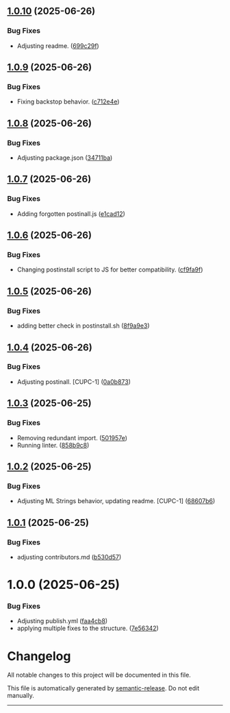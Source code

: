 ## [1.0.10](https://github.com/MiroslavRusev/cuppet-core/compare/v1.0.9...v1.0.10) (2025-06-26)


### Bug Fixes

* Adjusting readme. ([699c29f](https://github.com/MiroslavRusev/cuppet-core/commit/699c29f1f9b1620eedfc0e822f6aff5744c3d923))

## [1.0.9](https://github.com/MiroslavRusev/cuppet-core/compare/v1.0.8...v1.0.9) (2025-06-26)


### Bug Fixes

* Fixing backstop behavior. ([c712e4e](https://github.com/MiroslavRusev/cuppet-core/commit/c712e4eb98485c85dde42b0693e31eaf3b7890bc))

## [1.0.8](https://github.com/MiroslavRusev/cuppet-core/compare/v1.0.7...v1.0.8) (2025-06-26)


### Bug Fixes

* Adjusting package.json ([34711ba](https://github.com/MiroslavRusev/cuppet-core/commit/34711ba4324d5dcd5956d4982c5ce732ae3c5664))

## [1.0.7](https://github.com/MiroslavRusev/cuppet-core/compare/v1.0.6...v1.0.7) (2025-06-26)


### Bug Fixes

* Adding forgotten postinall.js ([e1cad12](https://github.com/MiroslavRusev/cuppet-core/commit/e1cad1244f0f06c8fe1775ff25274e18685bbe8e))

## [1.0.6](https://github.com/MiroslavRusev/cuppet-core/compare/v1.0.5...v1.0.6) (2025-06-26)


### Bug Fixes

* Changing postinstall script to JS for better compatibility. ([cf9fa9f](https://github.com/MiroslavRusev/cuppet-core/commit/cf9fa9f43ce652b07fe13a6ff605498d5aad12f7))

## [1.0.5](https://github.com/MiroslavRusev/cuppet-core/compare/v1.0.4...v1.0.5) (2025-06-26)


### Bug Fixes

* adding better check in postinstall.sh ([8f9a9e3](https://github.com/MiroslavRusev/cuppet-core/commit/8f9a9e39c4b652683b48cbd964c6e8ec756cf95d))

## [1.0.4](https://github.com/MiroslavRusev/cuppet-core/compare/v1.0.3...v1.0.4) (2025-06-26)


### Bug Fixes

* Adjusting postinall. [CUPC-1] ([0a0b873](https://github.com/MiroslavRusev/cuppet-core/commit/0a0b873b1acb9a708c57b2e685d81449440318d7))

## [1.0.3](https://github.com/MiroslavRusev/cuppet-core/compare/v1.0.2...v1.0.3) (2025-06-25)


### Bug Fixes

* Removing redundant import. ([501957e](https://github.com/MiroslavRusev/cuppet-core/commit/501957e27efe375123bb6dc5f1448327ce6b999e))
* Running linter. ([858b9c8](https://github.com/MiroslavRusev/cuppet-core/commit/858b9c8b8f003c443c0b4363d5bd56a67a2a2efb))

## [1.0.2](https://github.com/MiroslavRusev/cuppet-core/compare/v1.0.1...v1.0.2) (2025-06-25)


### Bug Fixes

* Adjusting ML Strings behavior, updating readme. [CUPC-1] ([68607b6](https://github.com/MiroslavRusev/cuppet-core/commit/68607b610d845c03ffc1ba469cf6d8d8de104563))

## [1.0.1](https://github.com/MiroslavRusev/cuppet-core/compare/v1.0.0...v1.0.1) (2025-06-25)


### Bug Fixes

* adjusting contributors.md ([b530d57](https://github.com/MiroslavRusev/cuppet-core/commit/b530d57fb26f11ff14213926ede2462d8c0d858b))

# 1.0.0 (2025-06-25)


### Bug Fixes

* Adjusting publish.yml ([faa4cb8](https://github.com/MiroslavRusev/cuppet-core/commit/faa4cb8b0531cb75f09678e8a5d8bc66e2f2f70b))
* applying multiple fixes to the structure. ([7e56342](https://github.com/MiroslavRusev/cuppet-core/commit/7e56342f5a3b04a58f8e355e2148611d19596a27))

# Changelog

All notable changes to this project will be documented in this file.

This file is automatically generated by [semantic-release](https://github.com/semantic-release/semantic-release). Do not edit manually.

---
